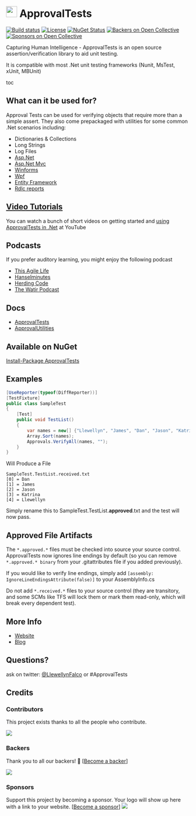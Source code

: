 # <img src="https://avatars3.githubusercontent.com/u/36907" height="30px"> ApprovalTests

[![Build status](https://ci.appveyor.com/api/projects/status/5w53btmaydibgr9a?svg=true)](https://ci.appveyor.com/project/isidore/approvaltests-net)
[![License](https://img.shields.io/badge/License-Apache%202.0-blue.svg)](https://opensource.org/licenses/Apache-2.0)
[![NuGet Status](http://img.shields.io/nuget/v/ApprovalTests.svg?style=flat)](https://www.nuget.org/packages/ApprovalTests/)
[![Backers on Open Collective](https://opencollective.com/approvals/backers/badge.svg)](#backers)
[![Sponsors on Open Collective](https://opencollective.com/approvals/sponsors/badge.svg)](#sponsors)

Capturing Human Intelligence - ApprovalTests is an open source assertion/verification library to aid unit testing.

It is compatible with most .Net unit testing frameworks (Nunit, MsTest, xUnit, MBUnit)

toc


## What can it be used for?

Approval Tests can be used for verifying objects that require more than a simple assert. They also come prepackaged with utilities for some common .Net scenarios including:

 * Dictionaries & Collections
 * Long Strings
 * Log Files
 * [Asp.Net](https://github.com/approvals/Approvals.Net.Asp)
 * [Asp.Net Mvc](https://github.com/approvals/Approvals.Net.Asp)
 * [Winforms](https://github.com/approvals/ApprovalTests.Net.WinForms)
 * [Wpf](https://github.com/approvals/ApprovalTests.Net.Wpf)
 * [Entity Framework](https://github.com/approvals/ApprovalTests.Net.EntityFramework)
 * [Rdlc reports](https://github.com/approvals/ApprovalTests.Net.Rdlc)


## [Video Tutorials](http://www.youtube.com/playlist?list=PL0C32F89E8BBB5368)

You can watch a bunch of short videos on getting started and [using ApprovalTests in .Net](http://www.youtube.com/playlist?list=PL0C32F89E8BBB5368) at YouTube


## Podcasts

If you prefer auditory learning, you might enjoy the following podcast

 * [This Agile Life](http://www.thisagilelife.com/46/)
 * [Hanselminutes](http://www.hanselminutes.com/360/approval-tests-with-llewellyn-falco)
 * [Herding Code](http://www.developerfusion.com/media/122649/herding-code-117-llewellyn-falcon-on-approval-tests/)
 * [The Watir Podcast](http://watirpodcast.com/podcast-53/)


## Docs

 * [ApprovalTests](docs/ApprovalTests/readme.md)
 * [ApprovalUtilities](docs/ApprovalUtilities/readme.md)


## Available on NuGet

[Install-Package ApprovalTests](http://nuget.org/packages/ApprovalTests)


## Examples

```c#
[UseReporter(typeof(DiffReporter))]
[TestFixture]
public class SampleTest
{
	[Test]
	public void TestList()
	{
		var names = new[] {"Llewellyn", "James", "Dan", "Jason", "Katrina"};
		Array.Sort(names);
		Approvals.VerifyAll(names, "");
	}
}
```

Will Produce a File

    SampleTest.TestList.received.txt
    [0] = Dan
    [1] = James
    [2] = Jason
    [3] = Katrina
    [4] = Llewellyn

Simply rename this to SampleTest.TestList.**approved**.txt and the test will now pass.


## Approved File Artifacts

The `*.approved.*` files must be checked into source your source control. ApprovalTests now ignores line endings by default (so you can remove `*.approved.* binary` from your .gitattributes file if you added previously).

If you would like to verify line endings, simply add `[assembly: IgnoreLineEndingsAttribute(false)]` to your AssemblyInfo.cs

Do not add `*.received.*` files to your source control (they are transitory, and some SCMs like TFS will lock them or mark them read-only, which will break every dependent test).


## More Info

 * [Website](http://approvaltests.com/)
 * [Blog](https://approvaltests.blogspot.com/)


## Questions?

ask on twitter: [@LlewellynFalco](https://twitter.com/#!/llewellynfalco) or #ApprovalTests


## Credits


### Contributors

This project exists thanks to all the people who contribute.

<a href="graphs/contributors"><img src="https://opencollective.com/approvals/contributors.svg?width=890&button=false" /></a>


### Backers

Thank you to all our backers! 🙏 [[Become a backer](https://opencollective.com/approvals#backer)]

<a href="https://opencollective.com/approvals#backers" target="_blank"><img src="https://opencollective.com/approvals/backers.svg?width=890"></a>


### Sponsors
Support this project by becoming a sponsor. Your logo will show up here with a link to your website. [[Become a sponsor](https://opencollective.com/approvals#sponsor)]
<a href="https://opencollective.com/approvals/sponsor/0/website" target="_blank"><img src="https://opencollective.com/approvals/sponsor/0/avatar.svg"></a>